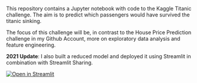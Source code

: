 This repository contains a Jupyter notebook with code to the Kaggle Titanic challenge. The aim is to predict which passengers would have survived the titanic sinking.

The focus of this challenge will be, in contrast to the House Price Prediction challenge in my Github Account, more on exploratory data analysis and feature engineering.

**2021 Update**: I also built a reduced model and deployed it using Streamlit in combination with Streamlit Sharing. 

[![Open in Streamlit](https://static.streamlit.io/badges/streamlit_badge_black_white.svg)](https://share.streamlit.io/tlary/kaggle_titanic/main.py)
